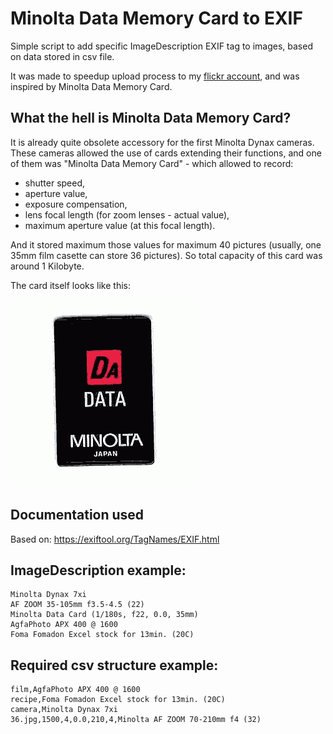 # Minolta Data Memory Card to EXIF

Simple script to add specific ImageDescription EXIF tag to images, based on data stored in csv file.

It was made to speedup upload process to my <a href="https://flickr.com/photos/bodzio">flickr account</a>, and was inspired by Minolta Data Memory Card. 

## What the hell is Minolta Data Memory Card?

It is already quite obsolete accessory for the first Minolta Dynax cameras. These cameras allowed the use of cards extending their functions, and one of them was "Minolta Data Memory Card" - which allowed to record:
- shutter speed, 
- aperture value, 
- exposure compensation, 
- lens focal length (for zoom lenses - actual value), 
- maximum aperture value (at this focal length).

And it stored maximum those values for maximum 40 pictures (usually, one 35mm film casette can store 36 pictures). So total capacity of this card was around 1 Kilobyte.

The card itself looks like this:

<img src="minolta_data_memory_card.gif" />

## Documentation used

Based on: https://exiftool.org/TagNames/EXIF.html

## ImageDescription example:

    Minolta Dynax 7xi
    AF ZOOM 35-105mm f3.5-4.5 (22)
    Minolta Data Card (1/180s, f22, 0.0, 35mm)
    AgfaPhoto APX 400 @ 1600
    Foma Fomadon Excel stock for 13min. (20C)

## Required csv structure example:

    film,AgfaPhoto APX 400 @ 1600
    recipe,Foma Fomadon Excel stock for 13min. (20C)
    camera,Minolta Dynax 7xi
    36.jpg,1500,4,0.0,210,4,Minolta AF ZOOM 70-210mm f4 (32)